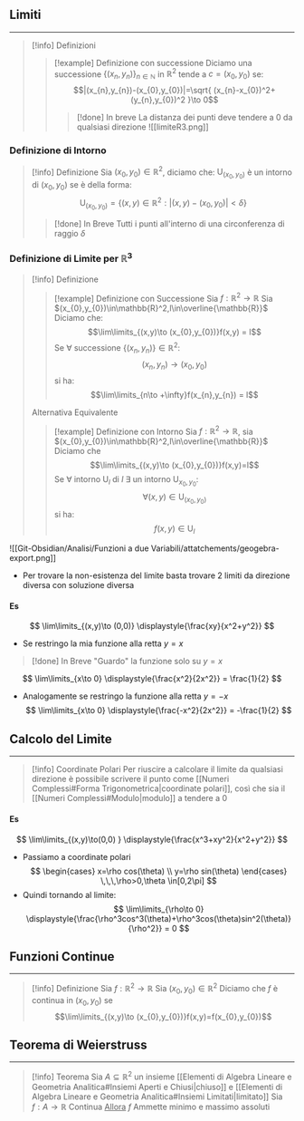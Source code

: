 ## Limiti
---
>[!info] Definizioni
>>[!example] Definizione con successione
>>Diciamo una successione
>>$\{ (x_{n},y_{n}) \}_{n\in\mathbb{N}}$ in $\mathbb{R}^2$ tende a $c=(x_{0},y_{0})$ se:
>>$$|(x_{n},y_{n})-(x_{0},y_{0})|=\sqrt{ (x_{n}-x_{0})^2+(y_{n},y_{0})^2 }\to 0$$
>>>[!done] In breve
>>> La distanza dei punti deve tendere a $0$ da qualsiasi direzione
![[limiteR3.png]]

### Definizione di Intorno
>[!info] Definizione
>Sia $(x_{0},y_{0})\in\mathbb{R}^2$, diciamo che:
>$\mathrm{U}_{(x_{0},y_{0})}$ è un intorno di $(x_{0},y_{0})$ se è della forma:
>$$\mathrm{U}_{(x_{0},y_{0})} = \{ (x,y)\in\mathbb{R}^2 : |(x,y)-(x_{0},y_{0})|<\delta\}$$
>>[!done] In Breve
>> Tutti i punti all'interno di una circonferenza di raggio $\delta$

### Definizione di Limite per $\mathbb{R}^3$
>[!info] Definizione
>>[!example] Definizione con Successione
>>Sia $f:\mathbb{R}^2 \to\mathbb{R}$ Sia $(x_{0},y_{0})\in\mathbb{R}^2,l\in\overline{\mathbb{R}}$
>>Diciamo che:
>>$$\lim\limits_{(x,y)\to (x_{0},y_{0})}f(x,y) = l$$
>>Se $\forall$ successione $\{ (x_{n},y_{n}) \}\in\mathbb{R}^2:$
>>$$(x_{n},y_{n})\to(x_{0},y_{0})$$
>>si ha:
>>$$\lim\limits_{n\to +\infty}f(x_{n},y_{n}) = l$$
>
>Alternativa Equivalente
>
>>[!example] Definizione con Intorno
>>Sia $f:\mathbb{R}^2\to\mathbb{R}$, sia $(x_{0},y_{0})\in\mathbb{R}^2,l\in\overline{\mathbb{R}}$
>>Diciamo che $$\lim\limits_{(x,y)\to (x_{0},y_{0})}f(x,y)=l$$
>>Se $\forall$ intorno $\mathrm{U}_{l}$ di $l$
>>$\exists$ un intorno $\mathrm{U}_{x_{0},y_{0}}:$
>>$$\forall(x,y)\in\mathrm{U}_{(x_{0},y_{0})}$$
>>si ha: 
>>$$f(x,y)\in\mathrm{U}_{l}$$

![[Git-Obsidian/Analisi/Funzioni a due Variabili/attatchements/geogebra-export.png]]
- Per trovare la non-esistenza del limite basta trovare 2 limiti da direzione diversa con soluzione diversa
#### Es
$$
\lim\limits_{(x,y)\to (0,0)} \displaystyle{\frac{xy}{x^2+y^2}}
$$
- Se restringo la mia funzione alla retta $y=x$
>[!done] In Breve
>"Guardo" la funzione solo su $y=x$

$$
\lim\limits_{x\to 0} \displaystyle{\frac{x^2}{2x^2}} = \frac{1}{2}
$$
- Analogamente se restringo la funzione alla retta $y=-x$
$$
\lim\limits_{x\to 0} \displaystyle{\frac{-x^2}{2x^2}} = -\frac{1}{2}
$$

## Calcolo del Limite
---
>[!info] Coordinate Polari
>Per riuscire a calcolare il limite da qualsiasi direzione è possibile scrivere il punto come [[Numeri Complessi#Forma Trigonometrica|coordinate polari]], così che sia il [[Numeri Complessi#Modulo|modulo]] a tendere a $0$

#### Es
$$
\lim\limits_{(x,y)\to(0,0) } \displaystyle{\frac{x^3+xy^2}{x^2+y^2}}
$$
- Passiamo a coordinate polari
$$
\begin{cases}
x=\rho cos(\theta) \\
y=\rho sin(\theta)
\end{cases}
\,\,\,\rho>0,\theta \in[0,2\pi]
$$
- Quindi tornando al limite:
$$
\lim\limits_{\rho\to 0} \displaystyle{\frac{\rho^3cos^3(\theta)+\rho^3cos(\theta)sin^2(\theta)}{\rho^2}} = 0
$$
## Funzioni Continue
---
>[!info] Definizione
>Sia $f:\mathbb{R}^2\to\mathbb{R}$
>Sia $(x_{0},y_{0})\in\mathbb{R}^2$
>Diciamo che $f$ è continua in $(x_{0},y_{0})$ se 
>$$\lim\limits_{(x,y)\to (x_{0},y_{0})}f(x,y)=f(x_{0},y_{0})$$

## Teorema di Weierstruss
---
>[!info] Teorema
>Sia $A\subseteq\mathbb{R}^2$ un insieme [[Elementi di Algebra Lineare e Geometria Analitica#Insiemi Aperti e Chiusi|chiuso]] e [[Elementi di Algebra Lineare e Geometria Analitica#Insiemi Limitati|limitato]]
>Sia $f:A\to\mathbb{R}$ Continua
><u>Allora</u>
>$f$ Ammette minimo e massimo assoluti

